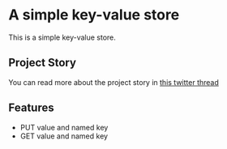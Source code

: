 # A simple key-value store

This is a simple key-value store. 

## Project Story

You can read more about the project story in [this twitter thread](https://twitter.com/devguyio/status/1291353897307643905)

## Features

- PUT value and named key
- GET value and named key 
